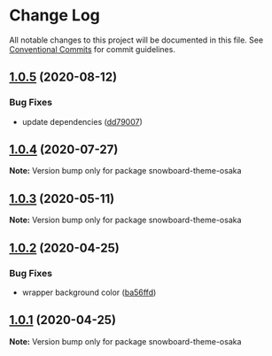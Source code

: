 # Change Log

All notable changes to this project will be documented in this file.
See [Conventional Commits](https://conventionalcommits.org) for commit guidelines.

## [1.0.5](https://github.com/bukalapak/snowboard/compare/snowboard-theme-osaka@1.0.4...snowboard-theme-osaka@1.0.5) (2020-08-12)


### Bug Fixes

* update dependencies ([dd79007](https://github.com/bukalapak/snowboard/commit/dd79007450a6a461849cd6dacfaa9eda00917c90))





## [1.0.4](https://github.com/bukalapak/snowboard/compare/snowboard-theme-osaka@1.0.3...snowboard-theme-osaka@1.0.4) (2020-07-27)

**Note:** Version bump only for package snowboard-theme-osaka





## [1.0.3](https://github.com/bukalapak/snowboard/compare/snowboard-theme-osaka@1.0.2...snowboard-theme-osaka@1.0.3) (2020-05-11)

**Note:** Version bump only for package snowboard-theme-osaka





## [1.0.2](https://github.com/bukalapak/snowboard/compare/snowboard-theme-osaka@1.0.1...snowboard-theme-osaka@1.0.2) (2020-04-25)


### Bug Fixes

* wrapper background color ([ba56ffd](https://github.com/bukalapak/snowboard/commit/ba56ffd6cddb13cc243a891909f6374bc99faa9b))





## [1.0.1](https://github.com/bukalapak/snowboard/compare/snowboard-theme-osaka@1.0.0...snowboard-theme-osaka@1.0.1) (2020-04-25)

**Note:** Version bump only for package snowboard-theme-osaka
